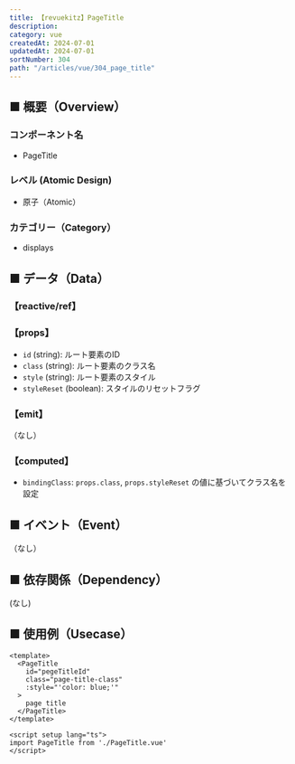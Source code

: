 ```yaml
---
title: 【revuekitz】PageTitle
description:
category: vue
createdAt: 2024-07-01
updatedAt: 2024-07-01
sortNumber: 304
path: "/articles/vue/304_page_title"
---
```


<nuxt-content-wrapper>

## ■ 概要（Overview）
### コンポーネント名
- PageTitle

### レベル (Atomic Design)
- 原子（Atomic）

### カテゴリー（Category）
- displays

## ■ データ（Data）

### 【reactive/ref】

### 【props】
- `id` (string): ルート要素のID
- `class` (string): ルート要素のクラス名
- `style` (string): ルート要素のスタイル
- `styleReset` (boolean): スタイルのリセットフラグ

### 【emit】
（なし）

### 【computed】
- `bindingClass`: `props.class`, `props.styleReset` の値に基づいてクラス名を設定

## ■ イベント（Event）
（なし）

## ■ 依存関係（Dependency）
(なし)

## ■ 使用例（Usecase）
```vue
<template>
  <PageTitle
    id="pegeTitleId"
    class="page-title-class"
    :style="'color: blue;'"
  >
    page title
  </PageTitle>
</template>

<script setup lang="ts">
import PageTitle from './PageTitle.vue'
</script>

```

</nuxt-content-wrapper>